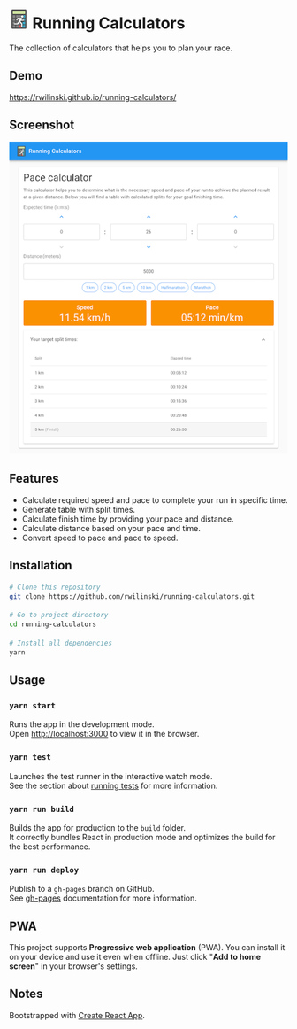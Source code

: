 # ![](src/components/App/logo-35.png "Running Calculators Logo") Running Calculators

The collection of calculators that helps you to plan your race.

## Demo

https://rwilinski.github.io/running-calculators/

## Screenshot

![Screnshot](media/screenshot.png)

## Features

- Calculate required speed and pace to complete your run in specific time.
- Generate table with split times.
- Calculate finish time by providing your pace and distance.
- Calculate distance based on your pace and time.
- Convert speed to pace and pace to speed.

## Installation

```bash
# Clone this repository
git clone https://github.com/rwilinski/running-calculators.git

# Go to project directory
cd running-calculators

# Install all dependencies
yarn
```

## Usage

### `yarn start`

Runs the app in the development mode.<br>
Open [http://localhost:3000](http://localhost:3000) to view it in the browser.

### `yarn test`

Launches the test runner in the interactive watch mode.<br>
See the section about [running tests](https://facebook.github.io/create-react-app/docs/running-tests) for more information.

### `yarn run build`

Builds the app for production to the `build` folder.<br>
It correctly bundles React in production mode and optimizes the build for the best performance.

### `yarn run deploy`

Publish to a `gh-pages` branch on GitHub.<br>
See [gh-pages](https://github.com/tschaub/gh-pages) documentation for more information.

## PWA

This project supports **Progressive web application** (PWA). You can install it on your device and use it even when offline. Just click "**Add to home screen**" in your browser's settings.

## Notes

Bootstrapped with [Create React App](https://github.com/facebook/create-react-app).
